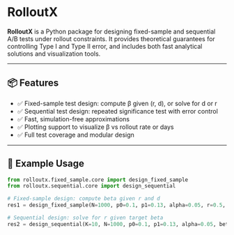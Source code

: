 # RolloutX

**RolloutX** is a Python package for designing fixed-sample and sequential A/B tests under rollout constraints. It provides theoretical guarantees for controlling Type I and Type II error, and includes both fast analytical solutions and visualization tools.

---

## 📦 Features

- ✅ Fixed-sample test design: compute β given (r, d), or solve for d or r
- ✅ Sequential test design: repeated significance test with error control
- ✅ Fast, simulation-free approximations
- ✅ Plotting support to visualize β vs rollout rate or days
- ✅ Full test coverage and modular design

---

## 🧪 Example Usage

```python
from rolloutx.fixed_sample.core import design_fixed_sample
from rolloutx.sequential.core import design_sequential

# Fixed-sample design: compute beta given r and d
res1 = design_fixed_sample(N=1000, p0=0.1, p1=0.13, alpha=0.05, r=0.5, d=10)

# Sequential design: solve for r given target beta
res2 = design_sequential(K=10, N=1000, p0=0.1, p1=0.13, alpha=0.05, beta=0.2)
